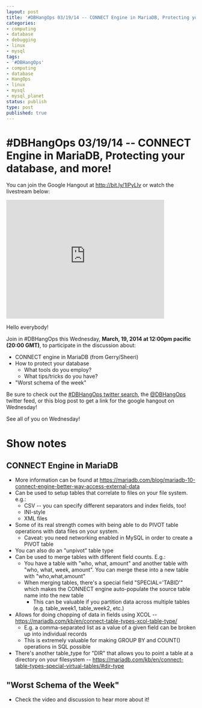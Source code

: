 ```yaml
---
layout: post
title: '#DBHangOps 03/19/14 -- CONNECT Engine in MariaDB, Protecting your database, and more!'
categories:
- computing
- database
- debugging
- linux
- mysql
tags:
- '#DBHangOps'
- computing
- database
- HangOps
- linux
- mysql
- mysql_planet
status: publish
type: post
published: true
---
```

\#DBHangOps 03/19/14 -- CONNECT Engine in MariaDB, Protecting your database, and more!
=========================================================

You can join the Google Hangout at http://bit.ly/1lPyLlv or watch the livestream below:

<iframe width="420" height="315" src="http://www.youtube.com/embed/HtzVU4L09LI" frameborder="0" allowfullscreen></iframe>

Hello everybody!

Join in \#DBHangOps this Wednesday, **March, 19, 2014 at 12:00pm pacific (20:00 GMT)**, to participate in the discussion about:

* CONNECT engine in MariaDB (from Gerry/Sheeri)
* How to protect your database
	* What tools do you employ?
	* What tips/tricks do you have?
* "Worst schema of the week"

Be sure to check out the [\#DBHangOps twitter search](https://twitter.com/search/realtime?q=%23DBHangOps), the [@DBHangOps](https://twitter.com/dbhangops) twitter feed, or this blog post to get a link for the google hangout on Wednesday!

See all of you on Wednesday!


<a name="show-notes">Show notes</a>
===========
## CONNECT Engine in MariaDB
* More information can be found at https://mariadb.com/blog/mariadb-10-connect-engine-better-way-access-external-data
* Can be used to setup tables that correlate to files on your file system. e.g.:
	* CSV -- you can specify different separators and index fields, too!
	* INI-style
	* XML files
* Some of its real strength comes with being able to do PIVOT table operations with data files on your system.
	* Caveat: you need networking enabled in MySQL in order to create a PIVOT table
* You can also do an "unpivot" table type
* Can be used to merge tables with different field counts.  E.g.:
	* You have a table with "who, what, amount" and another table with "who, what, week, amount". You can merge these into a new table with "who,what,amount"
	* When merging tables, there's a special field "SPECIAL='TABID'" which makes the CONNECT engine auto-populate the source table name into the new table
		* This can be valuable if you partition data across multiple tables (e.g. table_week1, table_week2, etc.)
* Allows for doing chopping of data in fields using XCOL -- https://mariadb.com/kb/en/connect-table-types-xcol-table-type/
	* E.g. a comma-separated list as a value of a given field can be broken up into individual records
	* This is extremely valuable for making GROUP BY and COUNT() operations in SQL possible
* There's another table_type for "DIR" that allows you to point a table at a directory on your filesystem -- https://mariadb.com/kb/en/connect-table-types-special-virtual-tables/#dir-type


## "Worst Schema of the Week"
* Check the video and discussion to hear more about it!

